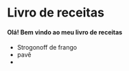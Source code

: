 
# Livro de receitas

#### Olá! Bem vindo ao meu livro de receitas
 - Strogonoff de frango
 - pavê
 - 